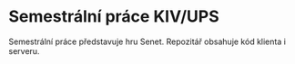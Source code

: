 # Semestrální práce KIV/UPS

Semestrální práce představuje hru Senet. Repozitář obsahuje kód klienta i serveru.
